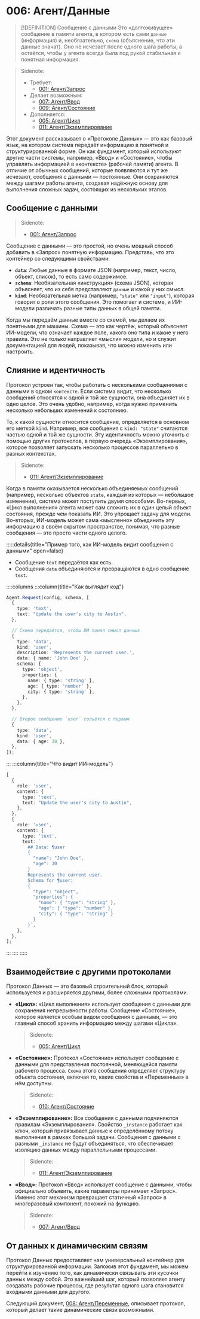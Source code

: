 # 006: Агент/Данные

> [!DEFINITION] Сообщение с данными
> Это «долгоживущее» сообщение в памяти агента, в котором есть сами `данные` (информация) и, необязательно, `схема` (объяснение, что эти данные значат). Оно не исчезает после одного шага работы, а остаётся, чтобы у агента всегда была под рукой стабильная и понятная информация.

> Sidenote:
> - Требует:
>   - [001: Агент/Запрос](./001_agent_request.md)
> - Делает возможным:
>   - [007: Агент/Ввод](./007_agent_input.md)
>   - [009: Агент/Состояние](./009_agent_state.md)
> - Дополняется:
>   - [005: Агент/Цикл](./005_agent_loop.md)
>   - [011: Агент/Экземплирование](./011_agent_instancing.md)

Этот документ рассказывает о «Протоколе Данных» — это как базовый язык, на котором система передаёт информацию в понятной и структурированной форме. Он как фундамент, который используют другие части системы, например, «Ввод» и «Состояние», чтобы управлять информацией в «контексте» (рабочей памяти) агента. В отличие от обычных сообщений, которые появляются и тут же исчезают, сообщения с данными — постоянные. Они сохраняются между шагами работы агента, создавая надёжную основу для выполнения сложных задач, состоящих из нескольких этапов.

## Сообщение с данными

> Sidenote:
> - [001: Агент/Запрос](./001_agent_request.md)

Сообщение с данными — это простой, но очень мощный способ добавить в «Запрос» понятную информацию. Представь, что это контейнер со следующими свойствами:

- **`data`**: Любые данные в формате JSON (например, текст, число, объект, список), то есть само содержимое.
- **`schema`**: Необязательная «инструкция» (схема JSON), которая объясняет, что из себя представляют `данные` и какой у них смысл.
- **`kind`**: Необязательная метка (например, `"state"` или `"input"`), которая говорит о роли этого сообщения. Это помогает и системе, и ИИ-модели различать разные типы данных в общей памяти.

Когда мы передаём данные вместе со схемой, мы делаем их понятными для машины. Схема — это как чертёж, который объясняет ИИ-модели, что означает каждое поле, какого оно типа и какие у него правила. Это не только направляет «мысли» модели, но и служит документацией для людей, показывая, что можно изменить или настроить.

## Слияние и идентичность

Протокол устроен так, чтобы работать с несколькими сообщениями с данными в одном `контексте`. Если система видит, что несколько сообщений относятся к одной и той же сущности, она объединяет их в одно целое. Это очень удобно, например, когда нужно применить несколько небольших изменений к состоянию.

То, к какой сущности относится сообщение, определяется в основном его меткой `kind`. Например, все сообщения с `kind: "state"` считаются частью одной и той же сущности. Эту идентичность можно уточнить с помощью других протоколов, в первую очередь «Экземплирования», которое позволяет запускать несколько процессов параллельно в разных контекстах.

> Sidenote:
> - [011: Агент/Экземплирование](./011_agent_instancing.md)

Когда в памяти оказывается несколько объединяемых сообщений (например, несколько объектов `state`, каждый из которых — небольшое изменение), система может поступить двумя способами. Во-первых, «Цикл выполнения» агента может сам сложить их в один целый объект состояния, прежде чем показать ИИ. Это упрощает задачу для модели. Во-вторых, ИИ-модель может сама «мысленно» объединить эту информацию в своём скрытом пространстве, понимая, что разные сообщения — это просто части одного целого.

:::::details{title="Пример того, как ИИ-модель видит сообщения с данными" open=false}

- Сообщение `text` передаётся как есть.
- Сообщения `data` объединяются и превращаются в одно сообщение `text`.

::::columns
:::column{title="Как выглядит код"}

```typescript
Agent.Request(config, schema, [
  {
    type: 'text',
    text: "Update the user's city to Austin",
  },

  // Схема передаётся, чтобы ИИ понял смысл данных
  {
    type: 'data',
    kind: 'user',
    description: 'Represents the current user.',
    data: { name: 'John Doe' },
    schema: {
      type: 'object',
      properties: {
        name: { type: 'string' },
        age: { type: 'number' },
        city: { type: 'string' },
      },
    },
  },

  // Второе сообщение `user` сольётся с первым
  {
    type: 'data',
    kind: 'user',
    data: { age: 30 },
  },
]);
```

:::
:::column{title="Что видит ИИ-модель"}

```typescript
[
  {
    role: 'user',
    content: {
      type: 'text',
      text: "Update the user's city to Austin",
    },
  },
  {
    role: 'user',
    content: {
      type: 'text',
      text: `
        ## Data: ¶user
        {
          "name": "John Doe",
          "age": 30
        }
        Represents the current user.
        Schema for ¶user:
        {
          "type": "object",
          "properties": {
            "name": { "type": "string" },
            "age": { "type": "number" },
            "city": { "type": "string" }
          }
        }`,
    },
  },
];
```

:::
::::
:::::

## Взаимодействие с другими протоколами

Протокол Данных — это базовый строительный блок, который используется и расширяется другими, более сложными протоколами.

- **«Цикл»:** «Цикл выполнения» использует сообщения с данными для сохранения непрерывности работы. Сообщение «Состояние», которое является особым видом сообщения с данными, — это главный способ хранить информацию между шагами «Цикла».

  > Sidenote:
  > - [005: Агент/Цикл](./005_agent_loop.md)

- **«Состояние»:** Протокол «Состояние» использует сообщение с данными для представления постоянной, меняющейся памяти рабочего процесса. `Схема` этого сообщения определяет структуру объекта состояния, включая то, какие свойства и «Переменные» в нём доступны.

  > Sidenote:
  > - [010: Агент/Состояние](./010_agent_state.md)

- **«Экземплирование»:** Все сообщения с данными подчиняются правилам «Экземплирования». Свойство `_instance` работает как ключ, который привязывает данные к определённому потоку выполнения в рамках большой задачи. Сообщения с данными с разными `_instance` не будут объединяться, что обеспечивает изоляцию данных между параллельными процессами.

  > Sidenote:
  > - [011: Агент/Экземплирование](./011_agent_instancing.md)

- **«Ввод»:** Протокол «Ввод» использует сообщение с данными, чтобы официально объявить, какие параметры принимает «Запрос». Именно этот механизм превращает статичный «Запрос» в многоразовый компонент, похожий на функцию.

  > Sidenote:
  > - [007: Агент/Ввод](./007_agent_input.md)

## От данных к динамическим связям

Протокол Данных предоставляет нам универсальный контейнер для структурированной информации. Заложив этот фундамент, мы можем перейти к изучению того, как динамически связывать эти кусочки данных между собой. Это важнейший шаг, который позволяет агенту создавать рабочие процессы, где результат одного шага становится входными данными для другого.

Следующий документ, [008: Агент/Переменные](./008_agent_variables.md), описывает протокол, который делает такие динамические связи возможными.
